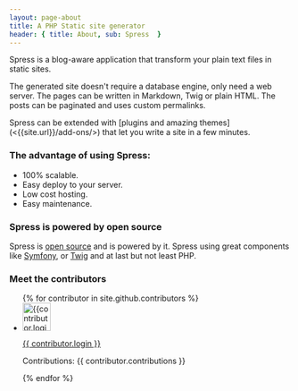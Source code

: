 ```yaml
---
layout: page-about
title: A PHP Static site generator
header: { title: About, sub: Spress  }
---
```

<p class="lead">Spress is a blog-aware application that transform your plain 
text files in static sites.</p>
The generated site doesn't require
a database engine, only need a web server. The pages can be 
written in Markdown, Twig or plain HTML. The posts can be
paginated and uses custom permalinks.

<p class="lead" markdown="1">
Spress can be extended with [plugins and amazing themes](<{{site.url}}/add-ons/>) that
let you write a site in a few minutes.
</p>

### The advantage of using Spress:

* 100% scalable.
* Easy deploy to your server.
* Low cost hosting.
* Easy maintenance.

### Spress is powered by open source

Spress is [open source](<{{ site.author.github }}>) and is powered by it. Spress using great components like
[Symfony](http://symfony.com/), or [Twig](http://twig.sensiolabs.org/) and at last but not least PHP.

### Meet the contributors

<div class="row">
	<div class="col-md-6">
		<ul class="list-group">
		{% for contributor in site.github.contributors %}
			<li class="list-group-item">
				<div class="row">
					<div class="col-md-2">
						<img src="{{contributor.avatar_url}}" width="50" alt="{{contributor.login}}">
					</div>
					<div class="col-md-8">
						<p><a href="{{contributor.html_url}}">{{ contributor.login }}</a></p>
						<p>Contributions: {{ contributor.contributions }}</p>
					</div>
				</div>
			</li>
		{% endfor %}
		</ul>
	</div>
</div>
